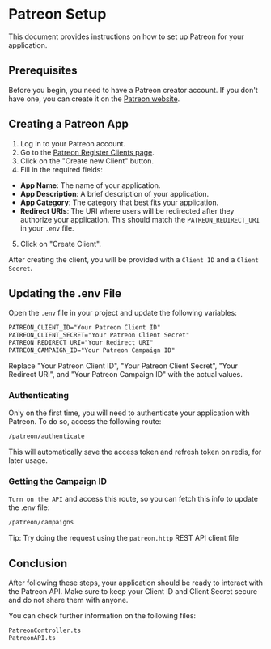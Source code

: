 # Patreon Setup

This document provides instructions on how to set up Patreon for your application.

## Prerequisites

Before you begin, you need to have a Patreon creator account. If you don't have one, you can create it on the [Patreon website](https://www.patreon.com/).

## Creating a Patreon App

1. Log in to your Patreon account.
2. Go to the [Patreon Register Clients page](https://www.patreon.com/portal/registration/register-clients).
3. Click on the "Create new Client" button.
4. Fill in the required fields:

- **App Name**: The name of your application.
- **App Description**: A brief description of your application.
- **App Category**: The category that best fits your application.
- **Redirect URIs**: The URI where users will be redirected after they authorize your application. This should match the `PATREON_REDIRECT_URI` in your `.env` file.

5. Click on "Create Client".

After creating the client, you will be provided with a `Client ID` and a `Client Secret`.

## Updating the .env File

Open the `.env` file in your project and update the following variables:

```markdown
PATREON_CLIENT_ID="Your Patreon Client ID"
PATREON_CLIENT_SECRET="Your Patreon Client Secret"
PATREON_REDIRECT_URI="Your Redirect URI"
PATREON_CAMPAIGN_ID="Your Patreon Campaign ID"
```

Replace "Your Patreon Client ID", "Your Patreon Client Secret", "Your Redirect URI", and "Your Patreon Campaign ID" with the actual values.

### Authenticating

Only on the first time, you will need to authenticate your application with Patreon. To do so, access the following route:

```markdown
/patreon/authenticate
```

This will automatically save the access token and refresh token on redis, for later usage.

### Getting the Campaign ID

`Turn on the API` and access this route, so you can fetch this info to update the .env file:

```markdown
/patreon/campaigns
```

Tip: Try doing the request using the `patreon.http` REST API client file

## Conclusion

After following these steps, your application should be ready to interact with the Patreon API. Make sure to keep your Client ID and Client Secret secure and do not share them with anyone.

You can check further information on the following files:

```markdown
PatreonController.ts
PatreonAPI.ts
```
